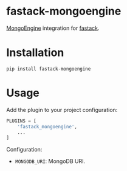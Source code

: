 # fastack-mongoengine

[MongoEngine](https://github.com/MongoEngine/mongoengine) integration for [fastack](https://github.com/fastack-dev/fastack).

# Installation

```
pip install fastack-mongoengine
```

# Usage

Add the plugin to your project configuration:

```python
PLUGINS = [
    'fastack_mongoengine',
    ...
]
```

Configuration:

* ``MONGODB_URI``: MongoDB URI.
